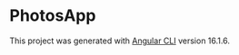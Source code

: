 # PhotosApp

This project was generated with [Angular CLI](https://github.com/angular/angular-cli) version 16.1.6.

